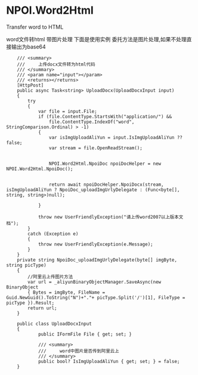 ﻿# NPOI.Word2Html
Transfer word to HTML

word文件转html 带图片处理
下面是使用实例 委托方法是图片处理,如果不处理直接输出为base64


        /// <summary>
        ///     上传docx文件转为html代码
        /// </summary>
        /// <param name="input"></param>
        /// <returns></returns>
        [HttpPost]
        public async Task<string> UploadDocx(UploadDocxInput input)
        {
            try
            {
                var file = input.File;
                if (file.ContentType.StartsWith("application/") &&
                    file.ContentType.IndexOf("word", StringComparison.Ordinal) > -1)
                {
                    var isImgUploadAliYun = input.IsImgUploadAliYun ?? false;
                    var stream = file.OpenReadStream();


                    NPOI.Word2Html.NpoiDoc npoiDocHelper = new NPOI.Word2Html.NpoiDoc();


                    return await npoiDocHelper.NpoiDocx(stream, isImgUploadAliYun ? NpoiDoc_uploadImgUrlyDelegate : (Func<byte[], string, string>)null);

                }

                throw new UserFriendlyException("请上传word2007以上版本文档");
            }
            catch (Exception e)
            {
                throw new UserFriendlyException(e.Message);
            }
        }
        private string NpoiDoc_uploadImgUrlyDelegate(byte[] imgByte, string picType)
        {
            //阿里云上传图片方法
            var url = _aliyunBinaryObjectManager.SaveAsync(new BinaryObject
            { Bytes = imgByte, FileName = Guid.NewGuid().ToString("N")+"."+ picType.Split('/')[1], FileType = picType }).Result;
            return url;
        }
        
        public class UploadDocxInput
        {
                public IFormFile File { get; set; }

                /// <summary>
                ///     word中图片是否传到阿里云上
                /// </summary>
                public bool? IsImgUploadAliYun { get; set; } = false;
        }
